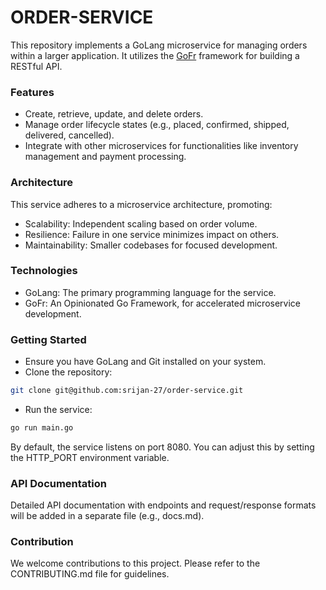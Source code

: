 # ORDER-SERVICE

This repository implements a GoLang microservice for managing orders within a larger application. It utilizes the [GoFr](https://gofr.dev/) framework for building a RESTful API.

### Features
- Create, retrieve, update, and delete orders.
- Manage order lifecycle states (e.g., placed, confirmed, shipped, delivered, cancelled).
- Integrate with other microservices for functionalities like inventory management and payment processing.

### Architecture
This service adheres to a microservice architecture, promoting:
- Scalability: Independent scaling based on order volume.
- Resilience: Failure in one service minimizes impact on others.
- Maintainability: Smaller codebases for focused development.

### Technologies
- GoLang: The primary programming language for the service.
- GoFr: An Opinionated Go Framework, for accelerated microservice development.

### Getting Started
- Ensure you have GoLang and Git installed on your system.
- Clone the repository:
```bash
git clone git@github.com:srijan-27/order-service.git
```

- Run the service:
```bash
go run main.go
```

By default, the service listens on port 8080. You can adjust this by setting the HTTP_PORT environment variable.

### API Documentation
Detailed API documentation with endpoints and request/response formats will be added in a separate file (e.g., docs.md).

### Contribution
We welcome contributions to this project. Please refer to the CONTRIBUTING.md file for guidelines.
